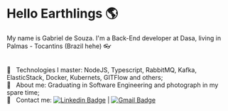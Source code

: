 # Hello Earthlings :earth_americas:

My name is Gabriel de Souza. I'm a Back-End developer at Dasa, living in Palmas - Tocantins (Brazil hehe) :eyeglasses:

<br/> :crystal_ball: &nbsp; Technologies I master: NodeJS, Typescript, RabbitMQ, Kafka, ElasticStack, Docker, Kubernets, GITFlow and others;
<br/> :gem: &nbsp; About me: Graduating in Software Engineering and photograph in my spare time;
<br/> :email: &nbsp; Contact me: [![Linkedin Badge](https://img.shields.io/badge/-GabrielSouza-blue?style=flat-square&logo=Linkedin&logoColor=white&link=https://www.linkedin.com/in/Gsouzap/)](https://www.linkedin.com/in/gabriel-de-souza-pinto-a439a31b0/) 
| 
[![Gmail Badge](https://img.shields.io/badge/-gsouzap.dev@gmail.com-c14438?style=flat-square&logo=Gmail&logoColor=white&link=mailto:gsouzap.dev@gmail.com)](mailto:gsouzap.dev@gmail.com)

